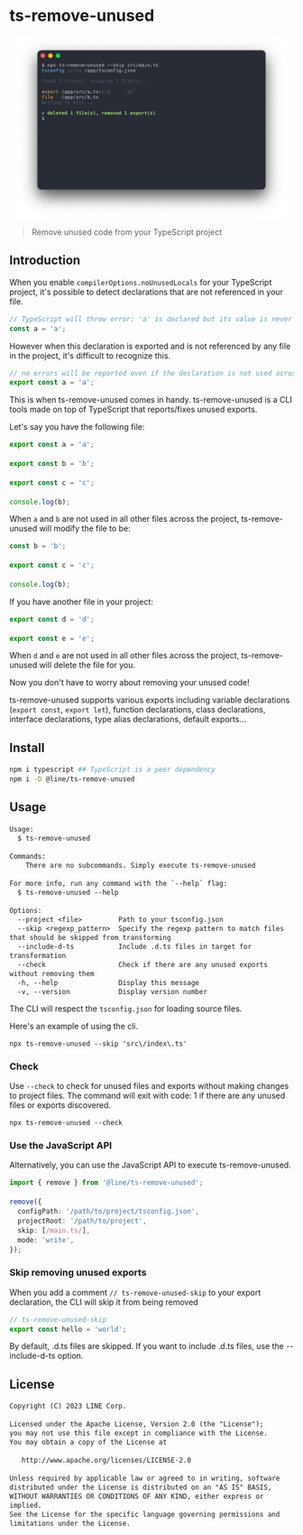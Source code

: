 # ts-remove-unused

<div align="center">
  <img width="480" src="./media/cover.png" />
</div>

> Remove unused code from your TypeScript project

## Introduction

When you enable `compilerOptions.noUnusedLocals` for your TypeScript project, it's possible to detect declarations that are not referenced in your file.

```typescript
// TypeScript will throw error: 'a' is declared but its value is never read.
const a = 'a';
```

However when this declaration is exported and is not referenced by any file in the project, it's difficult to recognize this.

```typescript
// no errors will be reported even if the declaration is not used across the entire project.
export const a = 'a';
```

This is when ts-remove-unused comes in handy. ts-remove-unused is a CLI tools made on top of TypeScript that reports/fixes unused exports.

Let's say you have the following file:

```typescript
export const a = 'a';

export const b = 'b';

export const c = 'c';

console.log(b);
```

When `a` and `b` are not used in all other files across the project, ts-remove-unused will modify the file to be:

```typescript
const b = 'b';

export const c = 'c';

console.log(b);
```

If you have another file in your project:

```typescript
export const d = 'd';

export const e = 'e';
```

When `d` and `e` are not used in all other files across the project, ts-remove-unused will delete the file for you.

Now you don't have to worry about removing your unused code!

ts-remove-unused supports various exports including variable declarations (`export const`, `export let`), function declarations, class declarations, interface declarations, type alias declarations, default exports...

## Install

```bash
npm i typescript ## TypeScript is a peer dependency
npm i -D @line/ts-remove-unused
```

## Usage

```
Usage:
  $ ts-remove-unused 

Commands:
    There are no subcommands. Simply execute ts-remove-unused

For more info, run any command with the `--help` flag:
  $ ts-remove-unused --help

Options:
  --project <file>         Path to your tsconfig.json 
  --skip <regexp_pattern>  Specify the regexp pattern to match files that should be skipped from transforming 
  --include-d-ts           Include .d.ts files in target for transformation 
  --check                  Check if there are any unused exports without removing them 
  -h, --help               Display this message 
  -v, --version            Display version number 
```

The CLI will respect the `tsconfig.json` for loading source files.

Here's an example of using the cli.

```
npx ts-remove-unused --skip 'src\/index\.ts'
```

### Check

Use `--check` to check for unused files and exports without making changes to project files. The command will exit with
code: 1 if there are any unused files or exports discovered.

```
npx ts-remove-unused --check
```

### Use the JavaScript API

Alternatively, you can use the JavaScript API to execute ts-remove-unused.

```typescript
import { remove } from '@line/ts-remove-unused';

remove({
  configPath: '/path/to/project/tsconfig.json',
  projectRoot: '/path/to/project',
  skip: [/main.ts/],
  mode: 'write',
});
```

### Skip removing unused exports

When you add a comment `// ts-remove-unused-skip` to your export declaration, the CLI will skip it from being removed

```ts
// ts-remove-unused-skip
export const hello = 'world';
```

By default, .d.ts files are skipped. If you want to include .d.ts files, use the --include-d-ts option.

## License

```
Copyright (C) 2023 LINE Corp.

Licensed under the Apache License, Version 2.0 (the "License");
you may not use this file except in compliance with the License.
You may obtain a copy of the License at

   http://www.apache.org/licenses/LICENSE-2.0

Unless required by applicable law or agreed to in writing, software
distributed under the License is distributed on an "AS IS" BASIS,
WITHOUT WARRANTIES OR CONDITIONS OF ANY KIND, either express or implied.
See the License for the specific language governing permissions and
limitations under the License.
```
